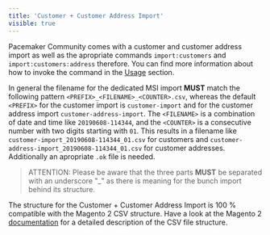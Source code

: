 ```yaml
---
title: 'Customer + Customer Address Import'
visible: true
---
```


Pacemaker Community comes with a customer and customer address import as well as the apropriate commands `import:customers` and `import:customers:address` therefore. You can find more information about how to invoke the command in the [Usage](/getting-started/usage) section.

In general the filename for the dedicated MSI import **MUST** match the following pattern `<PREFIX>_<FILENAME>_<COUNTER>.csv`, whereas the default `<PREFIX>` for the customer import is `customer-import` and for the customer address import `customer-address-import`. The `<FILENAME>` is a combination of date and time like `20190608-114344`, and the `<COUNTER>` is a consecutive number with two digits starting with `01`. This results in a filename like `customer-import_20190608-114344_01.csv` for customers and `customer-address-import_20190608-114344_01.csv` for customer addresses. Additionally an apropriate `.ok` file is needed.

> ATTENTION: Please be aware that the three parts **MUST** be separated with an underscore "_" as there is meaning for the bunch import behind its structure.

The structure for the Customer + Customer Address Import is 100 % compatible with the Magento 2 CSV structure. Have a look at the Magento 2 [documentation](https://docs.magento.com/m2/ce/user_guide/system/data-attributes-customer.html) for a detailed description of the CSV file structure.